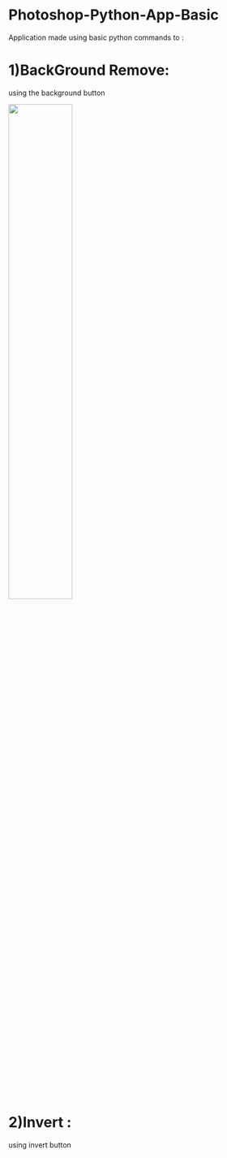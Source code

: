 # Photoshop-Python-App-Basic
Application made using basic python commands to :

# 1)BackGround Remove:
using the background button 
<p></p>
<img src='https://github.com/vb8146649/Photoshop-Python-App-Basic/assets/133308727/ff9cd9d1-76b4-4c4b-a4e6-987c69b20512' width=50%>

# 2)Invert :
using invert button 

